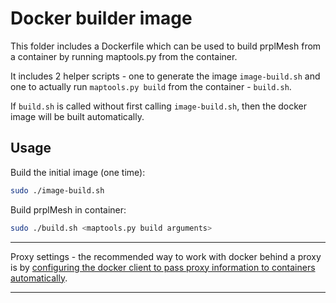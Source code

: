 # Docker builder image

This folder includes a Dockerfile which can be used to build prplMesh from a container by running maptools.py from the container.

It includes 2 helper scripts - one to generate the image `image-build.sh` and one to actually run `maptools.py build` from the container - `build.sh`.

If `build.sh` is called without first calling `image-build.sh`, then the docker image will be built automatically.

## Usage

Build the initial image (one time):

```bash
sudo ./image-build.sh
```

Build prplMesh in container:

```bash
sudo ./build.sh <maptools.py build arguments>
```

---

Proxy settings - the recommended way to work with docker behind a proxy is by [configuring the docker client to pass proxy information to containers automatically](https://docs.docker.com/network/proxy/).

---
